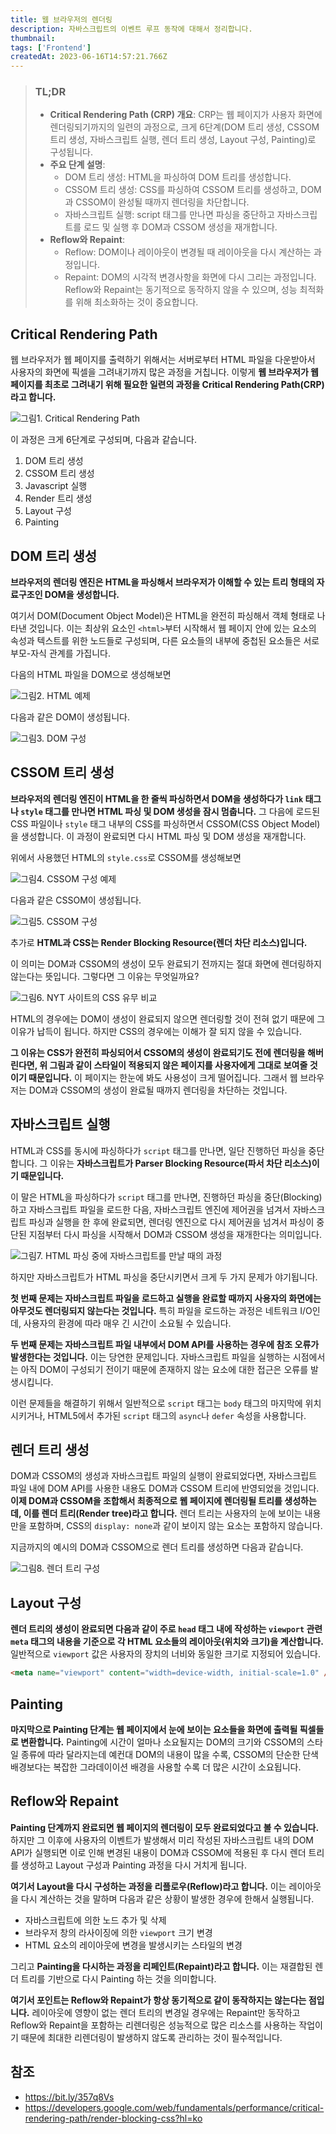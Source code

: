 ```yaml
---
title: 웹 브라우저의 렌더링
description: 자바스크립트의 이벤트 루프 동작에 대해서 정리합니다.
thumbnail:
tags: ['Frontend']
createdAt: 2023-06-16T14:57:21.766Z
---
```


> ### TL;DR
>
> - **Critical Rendering Path (CRP) 개요**: CRP는 웹 페이지가 사용자 화면에 렌더링되기까지의 일련의 과정으로, 크게 6단계(DOM 트리 생성, CSSOM 트리 생성, 자바스크립트 실행, 렌더 트리 생성, Layout 구성, Painting)로 구성됩니다.
> - **주요 단계 설명**:
>   - DOM 트리 생성: HTML을 파싱하여 DOM 트리를 생성합니다.
>   - CSSOM 트리 생성: CSS를 파싱하여 CSSOM 트리를 생성하고, DOM과 CSSOM이 완성될 때까지 렌더링을 차단합니다.
>   - 자바스크립트 실행: script 태그를 만나면 파싱을 중단하고 자바스크립트를 로드 및 실행 후 DOM과 CSSOM 생성을 재개합니다.
> - **Reflow와 Repaint**:
>   - Reflow: DOM이나 레이아웃이 변경될 때 레이아웃을 다시 계산하는 과정입니다.
>   - Repaint: DOM의 시각적 변경사항을 화면에 다시 그리는 과정입니다. Reflow와 Repaint는 동기적으로 동작하지 않을 수 있으며, 성능 최적화를 위해 최소화하는 것이 중요합니다.

## Critical Rendering Path

웹 브라우저가 웹 페이지를 출력하기 위해서는 서버로부터 HTML 파일을 다운받아서 사용자의 화면에 픽셀을 그려내기까지 많은 과정을 거칩니다. 이렇게 **웹 브라우저가 웹페이지를 최초로 그려내기 위해 필요한 일련의 과정을 Critical Rendering Path(CRP)라고 합니다.**

![그림1. Critical Rendering Path](/assets/contents/browser-rendering/1.png)

이 과정은 크게 6단계로 구성되며, 다음과 같습니다.

1. DOM 트리 생성
2. CSSOM 트리 생성
3. Javascript 실행
4. Render 트리 생성
5. Layout 구성
6. Painting

## DOM 트리 생성

**브라우저의 렌더링 엔진은 HTML을 파싱해서 브라우저가 이해할 수 있는 트리 형태의 자료구조인 DOM을 생성합니다.**

여기서 DOM(Document Object Model)은 HTML을 완전히 파싱해서 객체 형태로 나타낸 것입니다. 이는 최상위 요소인 `<html>`부터 시작해서 웹 페이지 안에 있는 요소의 속성과 텍스트를 위한 노드들로 구성되며, 다른 요소들의 내부에 중첩된 요소들은 서로 부모-자식 관계를 가집니다.

다음의 HTML 파일을 DOM으로 생성해보면

![그림2. HTML 예제](/assets/contents/browser-rendering/2.png)

다음과 같은 DOM이 생성됩니다.

![그림3. DOM 구성](/assets/contents/browser-rendering/3.png)

## CSSOM 트리 생성

**브라우저의 렌더링 엔진이 HTML을 한 줄씩 파싱하면서 DOM을 생성하다가 `link` 태그나 `style` 태그를 만나면 HTML 파싱 및 DOM 생성을 잠시 멈춥니다.** 그 다음에 로드된 CSS 파일이나 `style` 태그 내부의 CSS를 파싱하면서 CSSOM(CSS Object Model)을 생성합니다. 이 과정이 완료되면 다시 HTML 파싱 및 DOM 생성을 재개합니다.

위에서 사용했던 HTML의 `style.css`로 CSSOM를 생성해보면

![그림4. CSSOM 구성 예제](/assets/contents/browser-rendering/4.png)

다음과 같은 CSSOM이 생성됩니다.

![그림5. CSSOM 구성](/assets/contents/browser-rendering/5.png)

추가로 **HTML과 CSS는 Render Blocking Resource(렌더 차단 리소스)입니다.**

이 의미는 DOM과 CSSOM의 생성이 모두 완료되기 전까지는 절대 화면에 렌더링하지 않는다는 뜻입니다. 그렇다면 그 이유는 무엇일까요?

![그림6. NYT 사이트의 CSS 유무 비교](/assets/contents/browser-rendering/6.png)

HTML의 경우에는 DOM이 생성이 완료되지 않으면 렌더링할 것이 전혀 없기 때문에 그 이유가 납득이 됩니다. 하지만 CSS의 경우에는 이해가 잘 되지 않을 수 있습니다.

**그 이유는 CSS가 완전히 파싱되어서 CSSOM의 생성이 완료되기도 전에 렌더링을 해버린다면, 위 그림과 같이 스타일이 적용되지 않은 페이지를 사용자에게 그대로 보여줄 것이기 때문입니다.** 이 페이지는 한눈에 봐도 사용성이 크게 떨어집니다. 그래서 웹 브라우저는 DOM과 CSSOM의 생성이 완료될 때까지 렌더링을 차단하는 것입니다.

## 자바스크립트 실행

HTML과 CSS를 동시에 파싱하다가 `script` 태그를 만나면, 일단 진행하던 파싱을 중단합니다. 그 이유는 **자바스크립트가 Parser Blocking Resource(파서 차단 리소스)이기 때문입니다.**

이 말은 HTML을 파싱하다가 `script` 태그를 만나면, 진행하던 파싱을 중단(Blocking)하고 자바스크립트 파일을 로드한 다음, 자바스크립트 엔진에 제어권을 넘겨서 자바스크립트 파싱과 실행을 한 후에 완료되면, 렌더링 엔진으로 다시 제어권을 넘겨서 파싱이 중단된 지점부터 다시 파싱을 시작해서 DOM과 CSSOM 생성을 재개한다는 의미입니다.

![그림7. HTML 파싱 중에 자바스크립트를 만날 때의 과정](/assets/contents/browser-rendering/7.png)

하지만 자바스크립트가 HTML 파싱을 중단시키면서 크게 두 가지 문제가 야기됩니다.

**첫 번째 문제는 자바스크립트 파일을 로드하고 실행을 완료할 때까지 사용자의 화면에는 아무것도 렌더링되지 않는다는 것입니다.** 특히 파일을 로드하는 과정은 네트워크 I/O인데, 사용자의 환경에 따라 매우 긴 시간이 소요될 수 있습니다.

**두 번째 문제는 자바스크립트 파일 내부에서 DOM API를 사용하는 경우에 참조 오류가 발생한다는 것입니다.** 이는 당연한 문제입니다. 자바스크립트 파일을 실행하는 시점에서는 아직 DOM이 구성되기 전이기 때문에 존재하지 않는 요소에 대한 접근은 오류를 발생시킵니다.

이런 문제들을 해결하기 위해서 일반적으로 `script` 태그는 `body` 태그의 마지막에 위치시키거나, HTML5에서 추가된 `script` 태그의 `async`나 `defer` 속성을 사용합니다.

## 렌더 트리 생성

DOM과 CSSOM의 생성과 자바스크립트 파일의 실행이 완료되었다면, 자바스크립트 파일 내에 DOM API를 사용한 내용도 DOM과 CSSOM 트리에 반영되었을 것입니다. **이제 DOM과 CSSOM을 조합해서 최종적으로 웹 페이지에 렌더링될 트리를 생성하는데, 이를 렌더 트리(Render tree)라고 합니다.** 렌더 트리는 사용자의 눈에 보이는 내용만을 포함하며, CSS의 `display: none`과 같이 보이지 않는 요소는 포함하지 않습니다.

지금까지의 예시의 DOM과 CSSOM으로 렌더 트리를 생성하면 다음과 같습니다.

![그림8. 렌더 트리 구성](/assets/contents/browser-rendering/8.png)

## Layout 구성

**렌더 트리의 생성이 완료되면 다음과 같이 주로 `head` 태그 내에 작성하는 `viewport` 관련 `meta` 태그의 내용을 기준으로 각 HTML 요소들의 레이아웃(위치와 크기)을 계산합니다.** 일반적으로 `viewport` 값은 사용자의 장치의 너비와 동일한 크기로 지정되어 있습니다.

```html
<meta name="viewport" content="width=device-width, initial-scale=1.0" />
```

## Painting

**마지막으로 Painting 단계는 웹 페이지에서 눈에 보이는 요소들을 화면에 출력될 픽셀들로 변환합니다.** Painting에 시간이 얼마나 소요될지는 DOM의 크기와 CSSOM의 스타일 종류에 따라 달라지는데 예컨대 DOM의 내용이 많을 수록, CSSOM의 단순한 단색 배경보다는 복잡한 그라데이이션 배경을 사용할 수록 더 많은 시간이 소요됩니다.

## Reflow와 Repaint

**Painting 단계까지 완료되면 웹 페이지의 렌더링이 모두 완료되었다고 볼 수 있습니다.** 하지만 그 이후에 사용자의 이벤트가 발생해서 미리 작성된 자바스크립트 내의 DOM API가 실행되면 이로 인해 변경된 내용이 DOM과 CSSOM에 적용된 후 다시 렌더 트리를 생성하고 Layout 구성과 Painting 과정을 다시 거치게 됩니다.

**여기서 Layout을 다시 구성하는 과정을 리플로우(Reflow)라고 합니다.** 이는 레이아웃을 다시 계산하는 것을 말하며 다음과 같은 상황이 발생한 경우에 한해서 실행됩니다.

- 자바스크립트에 의한 노드 추가 및 삭제
- 브라우저 창의 라사이징에 의한 `viewport` 크기 변경
- HTML 요소의 레이아웃에 변경을 발생시키는 스타일의 변경

그리고 **Painting을 다시하는 과정을 리페인트(Repaint)라고 합니다.** 이는 재결합된 렌더 트리를 기반으로 다시 Painting 하는 것을 의미합니다.

**여기서 포인트는 Reflow와 Repaint가 항상 동기적으로 같이 동작하지는 않는다는 점입니다.** 레이아웃에 영향이 없는 렌더 트리의 변경일 경우에는 Repaint만 동작하고 Reflow와 Repaint을 포함하는 리렌더링은 성능적으로 많은 리소스를 사용하는 작업이기 때문에 최대한 리렌더링이 발생하지 않도록 관리하는 것이 필수적입니다.

## 참조

- https://bit.ly/357q8Vs
- https://developers.google.com/web/fundamentals/performance/critical-rendering-path/render-blocking-css?hl=ko
